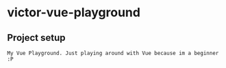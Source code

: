 # victor-vue-playground

## Project setup
```
My Vue Playground. Just playing around with Vue because im a beginner :P
```
